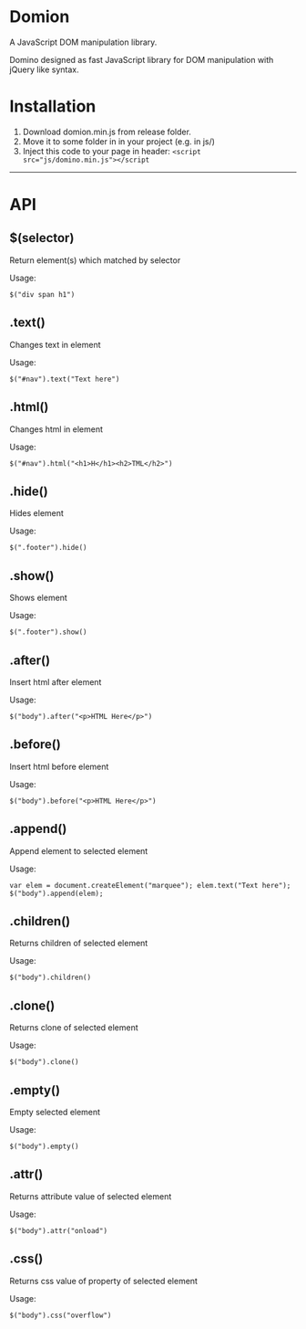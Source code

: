 Domion
======

A JavaScript DOM manipulation library.

Domino designed as fast JavaScript library for DOM manipulation with jQuery like syntax.

Installation
============

 1. Download domion.min.js from release folder.
 2. Move it to some folder in in your project (e.g. in js/)
 3. Inject this code to your page in header:
`<script src="js/domino.min.js"></script`

----------

API
===

## $(selector) ##
Return element(s) which matched by selector

Usage:

`$("div span h1")`
## .text() ##
Changes text in element

Usage:

`$("#nav").text("Text here")`
## .html() ##
Changes html in element

Usage:

`$("#nav").html("<h1>H</h1><h2>TML</h2>")`
## .hide() ##
Hides element

Usage:

`$(".footer").hide()`
## .show() ##
Shows element

Usage:

`$(".footer").show()`
## .after() ##
Insert html after element

Usage:

`$("body").after("<p>HTML Here</p>")`
## .before() ##
Insert html before element

Usage:

`$("body").before("<p>HTML Here</p>")`
## .append() ##
Append element to selected element

Usage:

`var elem = document.createElement("marquee");
elem.text("Text here");
$("body").append(elem);`
## .children() ##
Returns children of selected element

Usage:

`$("body").children()`
## .clone() ##
Returns clone of selected element

Usage:

`$("body").clone()`
## .empty() ##
Empty selected element

Usage:

`$("body").empty()`
## .attr() ##
Returns attribute value of selected element

Usage:

`$("body").attr("onload")`
## .css() ##
Returns css value of property of selected element

Usage:

`$("body").css("overflow")`